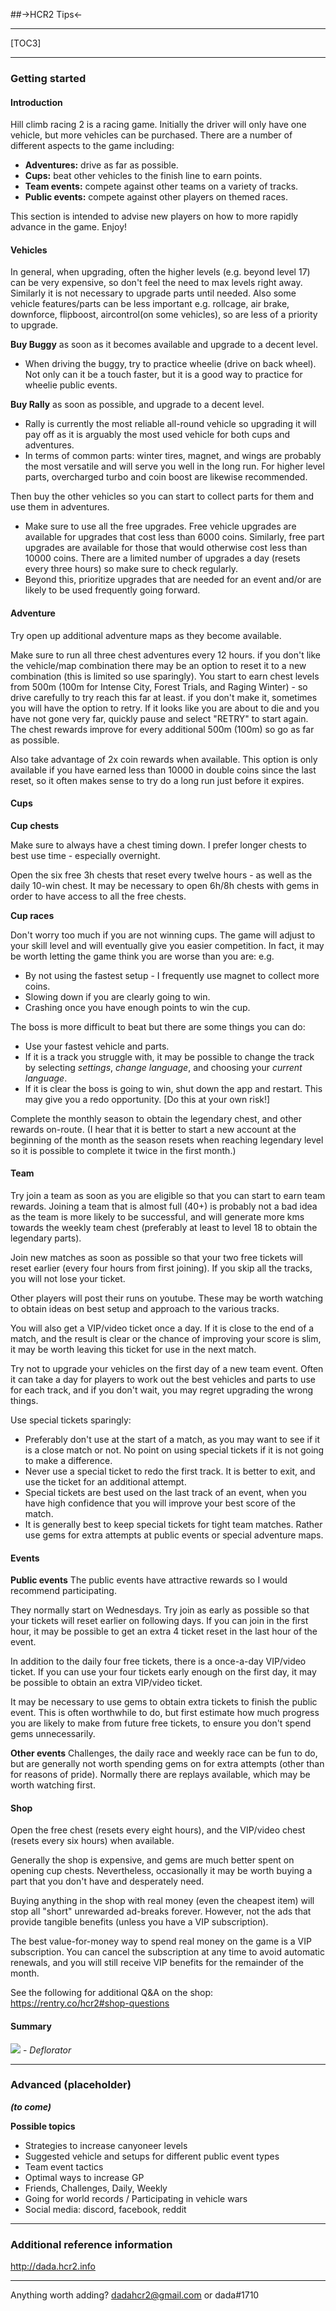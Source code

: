 ##->HCR2 Tips<-
***
[TOC3]
***
### Getting started
#### Introduction
Hill climb racing 2 is a racing game. Initially the driver will only have one vehicle, but more vehicles can be purchased. There are a number of different aspects to the game including:

- **Adventures:** drive as far as possible.
- **Cups:** beat other vehicles to the finish line to earn points.
- **Team events:** compete against other teams on a variety of tracks.
- **Public events:** compete against other players on themed races.

This section is intended to advise new players on how to more rapidly advance in the game. Enjoy!
#### Vehicles
In general, when upgrading, often the higher levels (e.g. beyond level 17) can be very expensive, so don't feel the need to max levels right away. Similarly it is not necessary to upgrade parts until needed.  Also some vehicle features/parts can be less important e.g. rollcage, air brake, downforce, flipboost, aircontrol(on some vehicles), so are less of a priority to upgrade. 

**Buy Buggy** as soon as it becomes available and upgrade to a decent level. 
- When driving the buggy, try to practice wheelie (drive on back wheel). Not only can it be a touch faster, but it is a good way to practice for wheelie public events.

**Buy Rally** as soon as possible, and upgrade to a decent level. 
- Rally is currently the most reliable all-round vehicle so upgrading it will pay off as it is arguably the most used vehicle for both cups and adventures.
- In terms of common parts: winter tires, magnet, and wings are probably the most versatile and will serve you well in the long run. For higher level parts, overcharged turbo and coin boost are likewise recommended.

Then buy the other vehicles so you can start to collect parts for them and use them in adventures.
- Make sure to use all the free upgrades. Free vehicle upgrades are available for upgrades that cost less than 6000 coins. Similarly, free part upgrades are available for those that would otherwise cost less than 10000 coins.  There are a limited number of upgrades a day (resets every three hours) so make sure to check regularly.  
- Beyond this, prioritize upgrades that are needed for an event and/or are likely to be used frequently going forward.
#### Adventure
Try open up additional adventure maps as they become available.

Make sure to run all three chest adventures every 12 hours. if you don't like the vehicle/map combination there may be an option to reset it to a new combination (this is limited so use sparingly). You start to earn chest levels from 500m (100m for Intense City, Forest Trials, and Raging Winter) - so drive carefully to try reach this far at least. if you don't make it, sometimes you will have the option to retry. If it looks like you are about to die and you have not gone very far, quickly pause and select "RETRY" to start again.  The chest rewards improve for every additional 500m (100m) so go as far as possible.

Also take advantage of 2x coin rewards when available. This option is only available if you have earned less than 10000 in double coins since the last reset, so it often makes sense to try do a long run just before it expires.
#### Cups
**Cup chests**

Make sure to always have a chest timing down.  I prefer longer chests to best use time - especially overnight.

Open the six free 3h chests that reset every twelve hours - as well as the daily 10-win chest. It may be necessary to open 6h/8h chests with gems in order to have access to all the free chests.

**Cup races**

Don't worry too much if you are not winning cups. The game will adjust to your skill level and will eventually give you easier competition. In fact, it may be worth letting the game think you are worse than you are: e.g. 
- By not using the fastest setup - I frequently use magnet to collect more coins.
- Slowing down if you are clearly going to win.
- Crashing once you have enough points to win the cup.

The boss is more difficult to beat but there are some things you can do:
- Use your fastest vehicle and parts.
- If it is a track you struggle with, it may be possible to change the track by selecting *settings*, *change language*, and choosing your *current language*.
- If it is clear the boss is going to win, shut down the app and restart. This may give you a redo opportunity. [Do this at your own risk!]

Complete the monthly season to obtain the legendary chest, and other rewards on-route.  (I hear that it is better to start a new account at the beginning of the month as the season resets when reaching legendary level so it is possible to complete it twice in the first month.)

#### Team
Try join a team as soon as you are eligible so that you can start to earn team rewards. Joining a team that is almost full (40+) is probably not a bad idea as the team is more likely to be successful, and will generate more kms towards the weekly team chest (preferably at least to level 18 to obtain the legendary parts).

Join new matches as soon as possible so that your two free tickets will reset earlier (every four hours from first joining). If you skip all the tracks, you will not lose your ticket.

Other players will post their runs on youtube. These may be worth watching to obtain ideas on best setup and approach to the various tracks.

You will also get a VIP/video ticket once a day. If it is close to the end of a match, and the result is clear or the chance of improving your score is slim, it may be worth leaving this ticket for use in the next match.

Try not to upgrade your vehicles on the first day of a new team event. Often it can take a day for players to work out the best vehicles and parts to use for each track, and if you don't wait, you may regret upgrading the wrong things.

Use special tickets sparingly:
- Preferably don't use at the start of a match, as you may want to see if it is a close match or not. No point on using special tickets if it is not going to make a difference.
- Never use a special ticket to redo the first track. It is better to exit, and use the ticket for an additional attempt.
- Special tickets are best used on the last track of an event, when you have high confidence that you will improve your best score of the match.
- It is generally best to keep special tickets for tight team matches. Rather use gems for extra attempts at public events or special adventure maps.
#### Events
**Public events**
The public events have attractive rewards so I would recommend participating.

They normally start on Wednesdays. Try join as early as possible so that your tickets will reset earlier on following days. If you can join in the first hour, it may be possible to get an extra 4 ticket reset in the last hour of the event.

In addition to the daily four free tickets, there is a once-a-day VIP/video ticket. If you can use your four tickets early enough on the first day, it may be possible to obtain an extra VIP/video ticket.

It may be necessary to use gems to obtain extra tickets to finish the public event. This is often worthwhile to do, but first estimate how much progress you are likely to make from future free tickets, to ensure you don't spend gems unnecessarily.  

**Other events**
Challenges, the daily race and weekly race can be fun to do, but are generally not worth spending gems on for extra attempts (other than for reasons of pride). Normally there are replays available, which may be worth watching first.
#### Shop
Open the free chest (resets every eight hours), and the VIP/video chest (resets every six hours) when available.

Generally the shop is expensive, and gems are much better spent on opening cup chests. Nevertheless, occasionally it may be worth buying a part that you don't have and desperately need.

Buying anything in the shop with real money (even the cheapest item) will stop all "short" unrewarded ad-breaks forever. However, not the ads that provide tangible benefits (unless you have a VIP subscription).

The best value-for-money way to spend real money on the game is a VIP subscription. You can cancel the subscription at any time to avoid automatic renewals, and you will still receive VIP benefits for the remainder of the month. 

See the following for additional Q&A on the shop: https://rentry.co/hcr2#shop-questions
#### Summary
![](https://cdn.discordapp.com/attachments/617353655468687390/805946947532881950/image0.png)
	- _Deflorator_
***
### Advanced (placeholder)
***(to come)***

**Possible topics**
- Strategies to increase canyoneer levels
- Suggested vehicle and setups for different public event types
- Team event tactics
- Optimal ways to increase GP
- Friends, Challenges, Daily, Weekly
- Going for world records / Participating in vehicle wars
- Social media: discord, facebook, reddit
***
### Additional reference information
http://dada.hcr2.info
***
Anything worth adding?  dadahcr2@gmail.com or dada#1710
